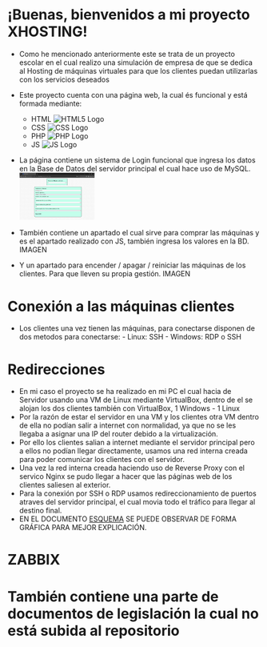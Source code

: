 # ¡Buenas, bienvenidos a mi proyecto XHOSTING!

- Como he mencionado anteriormente este se trata de un proyecto escolar en el cual realizo una simulación de empresa de que se dedica al Hosting de máquinas virtuales para que los clientes puedan utilizarlas con los servicios deseados
- Este proyecto cuenta con una página web, la cual és funcional y está formada mediante:
    - HTML  <img src="https://upload.wikimedia.org/wikipedia/commons/6/61/HTML5_logo_and_wordmark.svg" alt="HTML5 Logo" width="20"/>
    - CSS   <img src="https://upload.wikimedia.org/wikipedia/commons/d/d5/CSS3_logo_and_wordmark.svg" alt="CSS Logo" width="15"/>
    - PHP   <img src="https://upload.wikimedia.org/wikipedia/commons/2/27/PHP-logo.svg" alt="PHP Logo" width="30"/>
    - JS   <img src="https://upload.wikimedia.org/wikipedia/commons/6/6a/JavaScript-logo.png" alt="JS Logo" width="15"/>

- La página contiene un sistema de Login funcional que ingresa los datos en la Base de Datos del servidor principal el cual hace uso de MySQL.
  <br>
  <img src="/img/Crear_maquinas.png" alt="HTML5" width="150"/>
- También contiene un apartado el cual sirve para comprar las máquinas y es el apartado realizado con JS, también ingresa los valores en la BD.
  IMAGEN
- Y un apartado para encender / apagar / reiniciar las máquinas de los clientes. Para que lleven su propia gestión.
  IMAGEN


# Conexión a las máquinas clientes

- Los clientes una vez tienen las máquinas, para conectarse disponen de dos metodos para conectarse:
      - Linux: SSH
      - Windows: RDP o SSH

# Redirecciones

- En mi caso el proyecto se ha realizado en mi PC el cual hacia de Servidor usando una VM de Linux mediante VirtualBox, dentro de el se alojan los dos clientes también con VirtualBox, 1 Windows - 1 Linux
- Por la razón de estar el servidor en una VM y los clientes otra VM dentro de ella no podían salir a internet con normalidad, ya que no se les llegaba a asignar una IP del router debido a la virtualización.
- Por ello los clientes salian a internet mediante el servidor principal pero a ellos no podían llegar directamente, usamos una red interna creada para poder comunicar los clientes con el servidor.
- Una vez la red interna creada haciendo uso de Reverse Proxy con el servico Nginx se pudo llegar a hacer que las páginas web de los clientes saliesen al exterior.
- Para la conexión por SSH o RDP usamos redireccionamiento de puertos atraves del servidor principal, el cual movia todo el tráfico para llegar al destino final.
- EN EL DOCUMENTO <a href="https://github.com/ikerth05/Hosting-VM/blob/main/Copia%20de%20Esquema-Infraestructura.pptx.pdf">ESQUEMA</a> SE PUEDE OBSERVAR DE FORMA GRÁFICA PARA MEJOR EXPLICACIÓN.

# ZABBIX

# También contiene una parte de documentos de legislación la cual no está subida al repositorio

